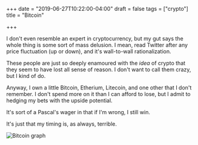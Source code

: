 +++
date = "2019-06-27T10:22:00-04:00"
draft = false
tags = ["crypto"]
title = "Bitcoin"

+++


I don't even resemble an expert in cryptocurrency, but my gut says the whole thing is some sort of mass delusion. I mean, read Twitter after any price fluctuation (up or down), and it's wall-to-wall rationalization. 

These people are just so deeply enamoured with the _idea_ of crypto that they seem to have lost all sense of reason. I don't want to call them crazy, but I kind of do.

Anyway, I own a little Bitcoin, Etherium, Litecoin, and one other that I don't remember. I don't spend more on it than I can afford to lose, but I admit to hedging my bets with the upside potential.

It's sort of a Pascal's wager in that if I'm wrong, I still win.

It's just that my timing is, as always, terrible.

![Bitcoin graph](/img/2019/2019-06-27-where-i-bought-in.png)






